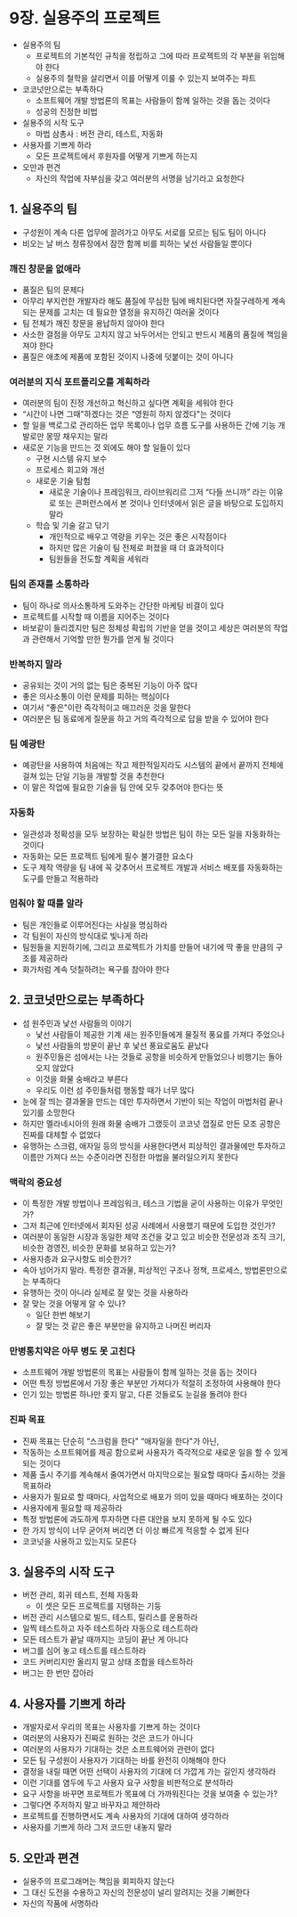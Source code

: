 # 9장. 실용주의 프로젝트

- 실용주의 팀
    - 프로젝트의 기본적인 규칙을 정립하고 그에 따라 프로젝트의 각 부분을 위임해야 한다
    - 실용주의 철학을 살리면서 이를 어떻게 이룰 수 있는지 보여주는 파트
- 코코넛만으로는 부족하다
    - 소프트웨어 개발 방법론의 목표는 사람들이 함께 일하는 것을 돕는 것이다
    - 성공의 진정한 비법
- 실용주의 시작 도구
    - 마법 삼총사 : 버전 관리, 테스트, 자동화
- 사용자를 기쁘게 하라
    - 모든 프로젝트에서 후원자를 어떻게 기쁘게 하는지
- 오만과 편견
    - 자신의 작업에 자부심을 갖고 여러분의 서명을 남기라고 요청한다

## 1. 실용주의 팀

- 구성원이 계속 다른 업무에 끌려가고 아무도 서로를 모르는 팀도 팀이 아니다
- 비오는 날 버스 정류장에서 잠깐 함께 비를 피하는 낯선 사람들일 뿐이다

### 깨진 창문을 없애라

- 품질은 팀의 문제다
- 아무리 부지런한 개발자라 해도 품질에 무심한 팀에 배치된다면 자질구레하게 계속되는 문제를 고치는 데 필요한 열정을 유지하긴 여러울 것이다
- 팀 전체가 깨진 창문을 용납하지 않아야 한다
- 사소한 결점을 아무도 고치지 않고 놔두어서는 안되고 반드시 제품의 품질에 책임을 져야 한다
- 품질은 애초에 제품에 포함된 것이지 나중에 덧붙이는 것이 아니다

### 여러분의 지식 포트폴리오를 계획하라

- 여러분의 팀이 진정 개선하고 혁신하고 싶다면 계획을 세워야 한다
- “시간이 나면 그때"하겠다는 것은 “영원히 하지 않겠다"는 것이다
- 할 일을 백로그로 관리하든 업무 목록이나 업무 흐름 도구를 사용하든 간에 기능 개발로만 몽땅 채우지는 말라
- 새로운 기능을 만드는 것 외에도 해야 할 일들이 있다
    - 구현 시스템 유지 보수
    - 프로세스 회고와 개선
    - 새로운 기술 탐험
        - 새로운 기술이나 프레임워크, 라이브워리르 그저 “다들 쓰니까” 라는 이유로 또는 콘퍼런스에서 본 것이나 인터넷에서 읽은 글을 바탕으로 도입하지 말라
    - 학습 및 기술 갈고 닦기
        - 개인적으로 배우고 역량을 키우는 것은 좋은 시작점이다
        - 하지만 많은 기술이 팀 전체로 퍼졌을 때 더 효과적이다
        - 팀원들을 전도할 계획을 세워라

### 팀의 존재를 소통하라

- 팀이 하나로 의사소통하게 도와주는 간단한 마케팅 비결이 있다
- 프로젝트를 시작할 때 이름을 지어주는 것이다
- 바보같이 들리겠지만 팀은 정체성 확립의 기반을 얻을 것이고 세상은 여러분의 작업과 관련해서 기억할 만한 뭔가를 얻게 될 것이다

### 반복하지 말라

- 공유되는 것이 거의 없는 팀은 중복된 기능이 아주 많다
- 좋은 의사소통이 이런 문제를 피하는 핵심이다
- 여기서 “좋은"이란 즉각적이고 매끄러운 것을 말한다
- 여러분은 팀 동료에게 질문을 하고 거의 즉각적으로 답을 받을 수 있어야 한다

### 팀 예광탄

- 예광탄을 사용하여 처음에는 작고 제한적일지라도 시스템의 끝에서 끝까지 전체에 걸쳐 있는 단일 기능을 개발할 것을 추천한다
- 이 말은 작업에 필요한 기술을 팀 안에 모두 갖추어야 한다는 뜻

### 자동화

- 일관성과 정확성을 모두 보장하는 확실한 방법은 팀이 하는 모든 일을 자동화하는 것이다
- 자동화는 모든 프로젝트 팀에게 필수 불가결한 요소다
- 도구 제작 역량을 팀 내에 꼭 갖추어서 프로젝트 개발과 서비스 배포를 자동화하는 도구를 만들고 적용하라

### 멈춰야 할 때를 알라

- 팀은 개인들로 이루어진다는 사실을 명심하라
- 각 팀원이 자신의 방식대로 빛나게 하라
- 팀원들을 지원하기에, 그리고 프로젝트가 가치를 만들어 내기에 딱 좋을 만큼의 구조를 제공하라
- 화가처럼 계속 덧칠하려는 욕구를 참아야 한다

## 2. 코코넛만으로는 부족하다

- 섬 원주민과 낯선 사람들의 이야기
    - 낯선 사람들이 제공한 기계 새는 원주민들에게 물질적 풍요를 가져다 주었으나
    - 낯선 사람들의 방문이 끝난 후 낯선 풍요로움도 끝났다
    - 원주민들은 섬에서는 나는 것들로 공항을 비슷하게 만들었으나 비행기는 돌아오지 않았다
    - 이것을 화물 숭배라고 부른다
    - 우리도 이런 섬 주민들처럼 행동할 때가 너무 많다
- 눈에 잘 띄는 결과물을 만드는 데만 투자하면서 기반이 되는 작업이 마법처럼 끝나 있기를 소망한다
- 하지만 멜라네시아의 원래 화물 숭배가 그랬듯이 코코넛 껍질로 만든 모조 공항은 진짜를 대체할 수 없었다
- 유행하는  스크럼, 애자일 등의 방식을 사용한다면서 피상적인 결과물에만 투자하고 이름만 가져다 쓰는 수준이라면 진정한 마법을 불러일으키지 못한다

### 맥락의 중요성

- 이 특정한 개발 방법이나 프레임워크, 테스크 기법을 굳이 사용하는 이유가 무엇인가?
- 그저 최근에 인터넷에서 회자된 성공 사례에서 사용했기 때문에 도입한 것인가?
- 여러분이 동일한 시장과 동일한 제약 조건을 갖고 있고 비슷한 전문성과 조직 크기, 비슷한 경영진, 비슷한 문화를 보유하고 있는가?
- 사용자층과 요구사항도 비슷한가?
- 속아 넘어가지 말라. 특정한 결과물, 피상적인 구조나 정책, 프로세스, 방법론만으로는 부족하다
- 유행하는 것이 아니라 실제로 잘 맞는 것을 사용하라
- 잘 맞는 것을 어떻게 알 수 있나?
    - 일단 한번 해보기
    - 잘 맞는 것 같은 좋은 부분만을 유지하고 나머진 버리자

### 만병통치약은 아무 병도 못 고친다

- 소프트웨어 개발 방법론의 목표는 사람들이 함께 일하는 것을 돕는 것이다
- 어떤 특정 방법론에서 가장 좋은 부분만 가져다가 적절히 조정하여 사용해야 한다
- 인기 있는 방법론 하나만 좇지 말고, 다른 것들로도 눈길을 돌려야 한다

### 진짜 목표

- 진짜 목표는 단순히 “스크럼을 한다" “애자일을 한다"가 아닌,
- 작동하는 소프트웨어를 제공 함으로써 사용자가 즉각적으로 새로운 일을 할 수 있게 되는 것이다
- 제품 출시 주기를 계속해서 줄여가면서 마지막으로는 필요할 때마다 출시하는 것을 목표하라
- 사용자가 필요로 할 때마다, 사업적으로 배포가 의미 있을 때마다 배포하는 것이다
- 사용자에게 필요할 때 제공하라
- 특정 방법론에 과도하게 투자하면 다른 대안을 보지 못하게 될 수도 있다
- 한 가지 방식이 너무 굳어져 버리면 더 이상 빠르게 적응할 수 없게 된다
- 코코넛을 사용하고 있는지도 모른다

## 3. 실용주의 시작 도구

- 버전 관리, 회귀 테스트, 전체 자동화
    - 이 셋은 모든 프로젝트를 지탱하는 기둥
- 버전 관리 시스템으로 빌드, 테스트, 릴리스를 운용하라
- 일찍 테스트하고 자주 테스트하라 자동으로 테스트하라
- 모든 테스트가 끝날 때까지는 코딩이 끝난 게 아니다
- 버그를 심어 놓고 테스트를 테스트하라
- 코드 커버리지만 올리지 말고 상태 조합을 테스트하라
- 버그는 한 번만 잡아라

## 4. 사용자를 기쁘게 하라

- 개발자로서 우리의 목표는 사용자를 기쁘게 하는 것이다
- 여러분의 사용자가 진짜로 원하는 것은 코드가 아니다
- 여러분의 사용자가 기대하는 것은 소프트웨어와 관련이 없다
- 모든 팀 구성원이 사용자가 기대하는 바를 완전히 이해해야 한다
- 결정을 내릴 때면 어떤 선택이 사용자의 기대에 더 가깝게 가는 길인지 생각하라
- 이런 기대를 염두에 두고 사용자 요구 사항을 비판적으로 분석하라
- 요구 사항을 바꾸면 프로젝트가 목표에 더 가까워진다는 것을 보여줄 수 있는가?
- 그렇다면 주저하지 말고 바꾸자고 제안하라
- 프로젝트를 진행하면서도 계속 사용자의 기대에 대하여 생각하라
- 사용자를 기쁘게 하라 그저 코드만 내놓지 말라

## 5. 오만과 편견

- 실용주의 프로그래머는 책임을 회피하지 않는다
- 그 대신 도전을 수용하고 자신의 전문성이 널리 알려지는 것을 기뻐한다
- 자신의 작품에 서명하라